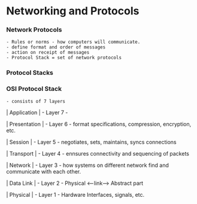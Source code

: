 # __Networking and Protocols__

### Network Protocols
    - Rules or norms - how computers will communicate.
    - define format and order of messages
    - action on receipt of messages
    - Protocol Stack = set of network protocols

### Protocol Stacks

### OSI Protocol Stack
    - consists of 7 layers

 | Application   | - Layer 7 - 

 | Presentation  | - Layer 6 - format specifications, compression, encryption, etc.

 | Session       | - Layer 5 - negotiates, sets, maintains, syncs connections

 | Transport     | - Layer 4 - ennsures connectivity and sequencing of packets

 | Network       | - Layer 3 - how systems on different network find and communicate with each other.

 | Data Link     | - Layer 2 - Physical <--link--> Abstract part

 | Physical      | - Layer 1 - Hardware Interfaces, signals, etc.
 
